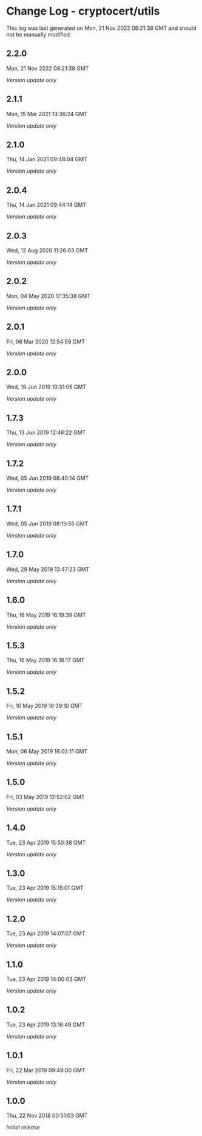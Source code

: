 # Change Log - cryptocert/utils

This log was last generated on Mon, 21 Nov 2022 08:21:38 GMT and should not be manually modified.

## 2.2.0

Mon, 21 Nov 2022 08:21:38 GMT

_Version update only_

## 2.1.1

Mon, 15 Mar 2021 13:36:24 GMT

_Version update only_

## 2.1.0

Thu, 14 Jan 2021 09:48:04 GMT

_Version update only_

## 2.0.4

Thu, 14 Jan 2021 09:44:14 GMT

_Version update only_

## 2.0.3

Wed, 12 Aug 2020 11:26:03 GMT

_Version update only_

## 2.0.2

Mon, 04 May 2020 17:35:38 GMT

_Version update only_

## 2.0.1

Fri, 06 Mar 2020 12:54:59 GMT

_Version update only_

## 2.0.0

Wed, 19 Jun 2019 10:31:05 GMT

_Version update only_

## 1.7.3

Thu, 13 Jun 2019 12:48:22 GMT

_Version update only_

## 1.7.2

Wed, 05 Jun 2019 08:40:14 GMT

_Version update only_

## 1.7.1

Wed, 05 Jun 2019 08:19:55 GMT

_Version update only_

## 1.7.0

Wed, 29 May 2019 13:47:23 GMT

_Version update only_

## 1.6.0

Thu, 16 May 2019 16:19:39 GMT

_Version update only_

## 1.5.3

Thu, 16 May 2019 16:18:17 GMT

_Version update only_

## 1.5.2

Fri, 10 May 2019 16:39:10 GMT

_Version update only_

## 1.5.1

Mon, 06 May 2019 16:02:11 GMT

_Version update only_

## 1.5.0

Fri, 03 May 2019 12:52:02 GMT

_Version update only_

## 1.4.0

Tue, 23 Apr 2019 15:50:38 GMT

_Version update only_

## 1.3.0

Tue, 23 Apr 2019 15:15:01 GMT

_Version update only_

## 1.2.0

Tue, 23 Apr 2019 14:07:07 GMT

_Version update only_

## 1.1.0

Tue, 23 Apr 2019 14:00:03 GMT

_Version update only_

## 1.0.2

Tue, 23 Apr 2019 13:16:49 GMT

_Version update only_

## 1.0.1

Fri, 22 Mar 2019 09:48:00 GMT

_Version update only_

## 1.0.0

Thu, 22 Nov 2018 00:51:03 GMT

_Initial release_
